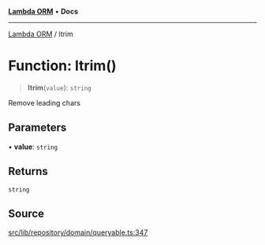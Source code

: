 [**Lambda ORM**](../README.md) • **Docs**

***

[Lambda ORM](../README.md) / ltrim

# Function: ltrim()

> **ltrim**(`value`): `string`

Remove leading chars

## Parameters

• **value**: `string`

## Returns

`string`

## Source

[src/lib/repository/domain/queryable.ts:347](https://github.com/lambda-orm/lambdaorm-base/blob/b57bb1d116951848254ba54a2a732f51efc20654/src/lib/repository/domain/queryable.ts#L347)
